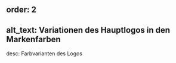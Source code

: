 order: 2
----
alt_text: Variationen des Hauptlogos in den Markenfarben
----
desc: Farbvarianten des Logos
